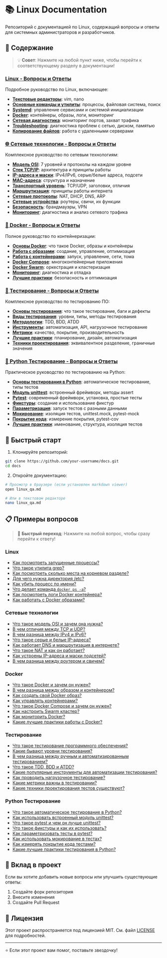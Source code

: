 # 📚 Linux Documentation

Репозиторий с документацией по Linux, содержащий вопросы и ответы для системных администраторов и разработчиков.

## 📖 Содержание

> 💡 **Совет**: Нажмите на любой пункт ниже, чтобы перейти к соответствующему разделу в документации!

### [Linux - Вопросы и Ответы](linux_qa.md)

Подробное руководство по Linux, включающее:

- **[Текстовые редакторы](linux_qa.md#текстовые-редакторы)**: vim, nano
- **[Основные команды и утилиты](linux_qa.md#основные-команды-и-утилиты)**: процессы, файловая система, поиск
- **[Systemd](linux_qa.md#systemd)**: управление сервисами и системой инициализации
- **[Docker](linux_qa.md#docker)**: контейнеры, образы, логи, мониторинг
- **[Сетевая диагностика](linux_qa.md#сетевая-диагностика)**: мониторинг портов, захват трафика
- **[Troubleshooting](linux_qa.md#troubleshooting)**: диагностика проблем с сетью, диском, памятью
- **[Копирование файлов](linux_qa.md#копирование-файлов-сна-удаленный-сервер)**: работа с удаленными серверами

### [🌐 Сетевые технологии - Вопросы и Ответы](network_qa.md)

Комплексное руководство по сетевым технологиям:

- **[Модель OSI](network_qa.md#модель-osi)**: 7 уровней и протоколы на каждом уровне
- **[Стек TCP/IP](network_qa.md#стек-протоколов-tcpip)**: архитектура и принципы работы
- **[IP-адреса и маски](network_qa.md#ip-адреса-и-маски-подсетей)**: IPv4/IPv6, серые/белые адреса, подсети
- **[MAC-адреса](network_qa.md#mac-адреса)**: структура и назначение
- **[Транспортный уровень](network_qa.md#транспортный-уровень)**: TCP/UDP, заголовки, отличия
- **[Маршрутизация](network_qa.md#маршрутизация-в-интернете)**: принципы работы интернета
- **[Сетевые протоколы](network_qa.md#сетевые-протоколы)**: NAT, DHCP, DNS, ARP
- **[Сетевые устройства](network_qa.md#сетевые-устройства)**: роутеры, свичи, их функции
- **[Безопасность](network_qa.md#безопасность-сетей)**: брандмауэры, VPN
- **[Мониторинг](network_qa.md#мониторинг-сети)**: диагностика и анализ сетевого трафика

### [🐳 Docker - Вопросы и Ответы](docker_qa.md)

Полное руководство по контейнеризации:

- **[Основы Docker](docker_qa.md#основы-docker)**: что такое Docker, образы и контейнеры
- **[Работа с образами](docker_qa.md#работа-с-образами)**: создание, управление, оптимизация
- **[Работа с контейнерами](docker_qa.md#работа-с-контейнерами)**: запуск, управление, сети, тома
- **[Docker Compose](docker_qa.md#docker-compose)**: многоконтейнерные приложения
- **[Docker Swarm](docker_qa.md#docker-swarm)**: оркестрация и кластеризация
- **[Мониторинг](docker_qa.md#мониторинг-и-диагностика)**: диагностика и отладка
- **[Лучшие практики](docker_qa.md#лучшие-практики)**: безопасность и оптимизация

### [🧪 Тестирование - Вопросы и Ответы](testing_qa.md)

Комплексное руководство по тестированию ПО:

- **[Основы тестирования](testing_qa.md#основы-тестирования)**: что такое тестирование, баги и дефекты
- **[Виды тестирования](testing_qa.md#виды-тестирования)**: уровни, типы, методы тестирования
- **[Методологии](testing_qa.md#методологии-тестирования)**: TDD, BDD, ATDD
- **[Инструменты](testing_qa.md#инструменты-тестирования)**: автоматизация, API, нагрузочное тестирование
- **[Метрики](testing_qa.md#метрики-и-отчетность)**: качество, покрытие, производительность
- **[Лучшие практики](testing_qa.md#лучшие-практики)**: планирование, дизайн, автоматизация
- **[Техники проектирования](testing_qa.md#техники-проектирования-тестов)**: эквивалентное разделение, граничные значения

### [🐍 Python Тестирование - Вопросы и Ответы](python_testing_qa.md)

Практическое руководство по тестированию на Python:

- **[Основы тестирования в Python](python_testing_qa.md#основы-тестирования-в-python)**: автоматическое тестирование, типы тестов
- **[Модуль unittest](python_testing_qa.md#модуль-unittest)**: встроенный фреймворк, методы assert
- **[Pytest](python_testing_qa.md#pytest---современный-фреймворк)**: современный фреймворк, установка, простые тесты
- **[Фикстуры](python_testing_qa.md#фикстуры-в-pytest)**: создание и использование фикстур
- **[Параметризация](python_testing_qa.md#параметризация-тестов)**: запуск тестов с разными данными
- **[Мокирование](python_testing_qa.md#мокирование-mocking)**: изоляция тестов, unittest.mock, pytest-mock
- **[Покрытие кода](python_testing_qa.md#покрытие-кода-code-coverage)**: измерение покрытия, pytest-cov
- **[Лучшие практики](python_testing_qa.md#лучшие-практики)**: именование, структура, изоляция тестов

## 🚀 Быстрый старт

1. Клонируйте репозиторий:
```bash
git clone https://github.com/your-username/docs.git
cd docs
```

2. Откройте документацию:
```bash
# Просмотр в браузере (если установлен markdown viewer)
open linux_qa.md

# Или в текстовом редакторе
nano linux_qa.md
```

## 📋 Примеры вопросов

> 🔗 **Быстрый переход**: Нажмите на любой вопрос, чтобы сразу перейти к ответу!

### Linux
- [Как посмотреть запущенные процессы?](linux_qa.md#как-посмотреть-запущенные-процессы)
- [Что такое утилита grep?](linux_qa.md#что-такое-утилита-grep)
- [Как посмотреть сколько места на корневом разделе?](linux_qa.md#как-посмотреть-сколько-места-на-корневом-разделе)
- [Для чего нужна директория /etc?](linux_qa.md#для-чего-нужна-директория-etc)
- [Как убить процесс по имени?](linux_qa.md#как-убить-процесс-по-имени)
- [Что делает команда `docker ps -a`?](linux_qa.md#что-делает-команда-docker-ps--a)
- [Как посмотреть логи Docker контейнера?](linux_qa.md#как-посмотреть-логи-контейнера)
- [Как работать с Docker образами?](linux_qa.md#как-работать-с-docker-образами)

### Сетевые технологии
- [Что такое модель OSI и зачем она нужна?](network_qa.md#что-такое-модель-osi-и-зачем-она-нужна)
- [В чем отличия между TCP и UDP?](network_qa.md#в-чем-отличия-между-tcp-и-udp)
- [В чем разница между IPv4 и IPv6?](network_qa.md#в-чем-разница-между-ipv4-и-ipv6)
- [Что такое серые и белые IP-адреса?](network_qa.md#что-такое-серые-и-белые-ip-адреса)
- [Как работает DNS и маршрутизация в интернете?](network_qa.md#как-происходит-маршрутизация-запроса-от-браузера-к-серверу)
- [Что такое NAT и как он работает?](network_qa.md#что-такое-nat-и-как-он-работает)
- [Как устроены IP-адреса и маски подсетей?](network_qa.md#что-такое-маска-подсети)
- [В чем разница между роутером и свичем?](network_qa.md#в-чем-разница-между-свичем-и-роутером)

### Docker
- [Что такое Docker и зачем он нужен?](docker_qa.md#что-такое-docker-и-зачем-он-нужен)
- [В чем разница между образом и контейнером?](docker_qa.md#в-чем-разница-между-образом-и-контейнером)
- [Как создать свой Docker образ?](docker_qa.md#как-создать-свой-образ)
- [Как управлять контейнерами?](docker_qa.md#как-управлять-контейнерами)
- [Что такое Docker Compose и зачем он нужен?](docker_qa.md#что-такое-docker-compose-и-зачем-он-нужен)
- [Как настроить Swarm кластер?](docker_qa.md#как-настроить-swarm-кластер)
- [Как мониторить Docker?](docker_qa.md#как-мониторить-docker)
- [Какие лучшие практики работы с Docker?](docker_qa.md#какие-лучшие-практики-работы-с-docker)

### Тестирование
- [Что такое тестирование программного обеспечения?](testing_qa.md#что-такое-тестирование-программного-обеспечения)
- [Какие бывают уровни тестирования?](testing_qa.md#какие-бывают-уровни-тестирования)
- [В чем разница между ручным и автоматизированным тестированием?](testing_qa.md#в-чем-разница-между-ручным-и-автоматизированным-тестированием)
- [Что такое TDD, BDD и ATDD?](testing_qa.md#что-такое-tdd-bdd-и-atdd)
- [Какие популярные инструменты для автоматизации тестирования?](testing_qa.md#какие-популярные-инструменты-для-автоматизации-тестирования)
- [Как проводить нагрузочное тестирование?](testing_qa.md#как-проводить-нагрузочное-тестирование)
- [Какие метрики важны в тестировании?](testing_qa.md#какие-метрики-важны-в-тестировании)
- [Какие техники проектирования тестов существуют?](testing_qa.md#какие-техники-проектирования-тестов-существуют)

### Python Тестирование
- [Что такое автоматическое тестирование в Python?](python_testing_qa.md#что-такое-автоматическое-тестирование-в-python)
- [Как использовать встроенный модуль unittest?](python_testing_qa.md#как-использовать-встроенный-модуль-unittest)
- [Что такое pytest и чем он лучше unittest?](python_testing_qa.md#что-такое-pytest-и-чем-он-лучше-unittest)
- [Что такое фикстуры и как их использовать?](python_testing_qa.md#что-такое-фикстуры-и-как-их-использовать)
- [Как параметризовать тесты в pytest?](python_testing_qa.md#как-параметризовать-тесты-в-pytest)
- [Как использовать мокирование в тестах?](python_testing_qa.md#как-использовать-мокирование-в-тестах)
- [Как измерять покрытие кода тестами?](python_testing_qa.md#как-измерять-покрытие-кода-тестами)
- [Какие лучшие практики тестирования в Python?](python_testing_qa.md#какие-лучшие-практики-тестирования-в-python)

## 🤝 Вклад в проект

Если вы хотите добавить новые вопросы или улучшить существующие ответы:

1. Создайте форк репозитория
2. Внесите изменения
3. Создайте Pull Request

## 📝 Лицензия

Этот проект распространяется под лицензией MIT. См. файл [LICENSE](LICENSE) для подробностей.

---

⭐ Если этот проект вам помог, поставьте звездочку!
